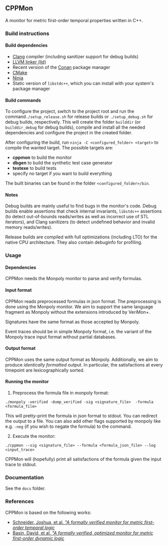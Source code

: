 ## CPPMon

A monitor for metric first-order temporal properties written in C++.

### Build instructions

#### Build dependencies

- [Clang](https://clang.llvm.org) compiler (including sanitizer support for debug builds)
- [LLVM linker (lld)](https://lld.llvm.org)
- Recent version of the [Conan](https://conan.io) package manager
- [CMake](https://cmake.org)
- [Ninja](https://ninja-build.org)
- Static version of `libstdc++`, which you can install with your system's package manager

#### Build commands

To configure the project, switch to the project root and run the command`./setup_release.sh` for release builds
or `./setup_debug.sh` for debug builds, respectively. This will create the folder `builddir` (or `builddir_debug` for
debug builds), compile and install all the needed dependencies and configure the project in the created folder.

After configuring the build, run `ninja -C <configured_folder> <target>` to compile the wanted target. The possible
targets are:

- **cppmon** to build the monitor
- **dbgen** to build the synthetic test case generator
- **testexe** to build tests
- specify no target if you want to build everything

The built binaries can be found in the folder `<configured_folder>/bin`.

#### Notes

Debug builds are mainly useful to find bugs in the monitor's code. Debug builds enable assertions that check internal
invariants, `libstdc++` assertions (to detect out-of-bounds reads/writes as well as incorrect use of STL iterators), and
Clang sanitizers (to detect undefined behavior and invalid memory reads/writes).

Release builds are compiled with full optimizations (including LTO) for the native CPU architecture. They also contain
debuginfo for profiling.

### Usage

#### Dependencies

CPPMon needs the Monpoly monitor to parse and verify formulas.

#### Input format

CPPMon reads preprocessed formulas in json format. The preprocessing is done using the Monpoly monitor. We aim to
support the same language fragment as Monpoly without the extensions introduced by VeriMon+.

Signatures have the same format as those accepted by Monpoly.

Event traces should be in simple Monpoly format, i.e. the variant of the Monpoly trace input format without partial
databases.

#### Output format

CPPMon uses the same output format as Monpoly. Additionally, we aim to produce *identically formatted* output. In
particular, the satisfactions at every timepoint are lexicographically sorted.

#### Running the monitor

1. Preprocess the formula file in monpoly format:

```
./monpoly -verified -dump_verified -sig <signature_file>  -formula <formula_file>
```

This will pretty-print the formula in json format to stdout. You can redirect the output to a file. You can also add
other flags supported by monpoly like e.g. `-neg` (if you wish to negate the formula) to the command.

2. Execute the monitor:

```
./cppmon --sig <signature_file> --formula <formula_json_file> --log <input_trace>
```

CPPMon will (hopefully) print all satisfactions of the formula given the input trace to stdout.

### Documentation

See the `docs` folder.

### References

CPPMon is based on the following works:
- [Schneider, Joshua, et al. *"A formally verified monitor for metric first-order temporal
logic*](https://link.springer.com/chapter/10.1007/978-3-030-32079-9_18)
- [Basin, David, et al. *"A formally verified, optimized monitor for metric first-order dynamic
logic*](https://link.springer.com/chapter/10.1007/978-3-030-51074-9_25)
